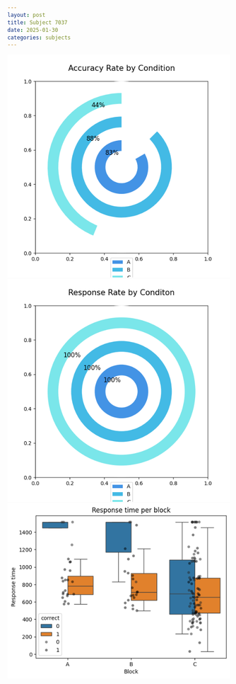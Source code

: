 ```yaml
---
layout: post
title: Subject 7037
date: 2025-01-30
categories: subjects
---
```


![](data/7037/run-13/7037_accuracy_rate.png)
![](data/7037/run-13/7037_response_rate.png)
![](data/7037/run-13/7037_rt.png)
